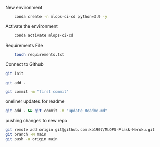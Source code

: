 New environment

```bash
    conda create -n mlops-ci-cd python=3.9 -y
```

Activate the environment

```bash
    conda activate mlops-ci-cd
```

Requirements File

```bash
    touch requirements.txt
```

Connect to Github

```bash
git init
```

```bash
git add .
```

```bash
git commit -m "first commit"
```

oneliner updates for readme

```bash
git add . && git commit -m "update Readme.md"
```

pushing changes to new repo

```bash
git remote add origin git@github.com:kb1907/MLOPS-Flask-Heroku.git
git branch -M main
git push -u origin main
```
